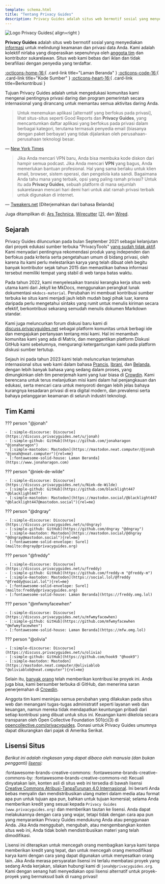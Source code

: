 ```yaml
---
template: schema.html
title: "Tentang Privacy Guides"
description: Privacy Guides adalah situs web bermotif sosial yang menyediakan informasi untuk melindungi keamanan dan privasi data Anda.
---
```


![Logo Privacy Guides](../assets/brand/png/square/pg-yellow.png){ align=right }

**Privacy Guides** adalah situs web bermotif sosial yang menyediakan [informasi](/kb) untuk melindungi keamanan dan privasi data Anda. Kami adalah kolektif nirlaba yang dioperasikan sepenuhnya oleh [anggota tim](https://discuss.privacyguides.net/g/team) dan kontributor sukarelawan. Situs web kami bebas dari iklan dan tidak berafiliasi dengan penyedia yang terdaftar.

[:octicons-home-16:](https://www.privacyguides.org/){ .card-link title="Laman Beranda" }
[:octicons-code-16:](https://github.com/privacyguides/privacyguides.org){ .card-link title="Kode Sumber" }
[:octicons-heart-16:](donate.md){ .card-link title=Berkontribusi }

Tujuan Privacy Guides adalah untuk mengedukasi komunitas kami mengenai pentingnya privasi daring dan program pemerintah secara internasional yang dirancang untuk memantau semua aktivitas daring Anda.

> Untuk menemukan aplikasi [alternatif yang berfokus pada privasi], lihat situs-situs seperti Good Reports dan **Privacy Guides**, yang mencantumkan daftar aplikasi yang berfokus pada privasi dalam berbagai kategori, terutama termasuk penyedia email (biasanya dengan paket berbayar) yang tidak dijalankan oleh perusahaan-perusahaan teknologi besar.

— [New York Times](https://www.nytimes.com/wirecutter/guides/online-security-social-media-privacy/)

> Jika Anda mencari VPN baru, Anda bisa membuka kode diskon dari hampir semua podcast. Jika Anda mencari **VPN** yang bagus, Anda memerlukan bantuan profesional. Hal yang sama berlaku untuk klien email, browser, sistem operasi, dan pengelola kata sandi. Bagaimana Anda tahu mana yang terbaik, opsi yang paling ramah privasi? Untuk itu ada **Privacy Guides**, sebuah platform di mana sejumlah sukarelawan mencari hari demi hari untuk alat ramah privasi terbaik untuk digunakan di internet.

— [Tweakers.net](https://tweakers.net/reviews/10568/op-zoek-naar-privacyvriendelijke-tools-niek-de-wilde-van-privacy-guides.html) [Diterjemahkan dari bahasa Belanda]

Juga ditampilkan di: [Ars Technica](https://arstechnica.com/gadgets/2022/02/is-firefox-ok/), [Wirecutter](https://www.nytimes.com/wirecutter/guides/practical-guide-to-securing-windows-pc/) [[2](https://www.nytimes.com/wirecutter/guides/practical-guide-to-securing-your-mac/)], dan [Wired](https://www.wired.com/story/firefox-mozilla-2022/).

## Sejarah

Privacy Guides diluncurkan pada bulan September 2021 sebagai kelanjutan dari proyek edukasi sumber terbuka "PrivacyTools" [yang sudah tidak aktif](privacytools.md). Kami menyadari pentingnya rekomendasi produk yang independen dan berfokus pada kriteria serta pengetahuan umum di bidang privasi, oleh karena itu kami perlu melestarikan karya yang telah dibuat oleh begitu banyak kontributor sejak tahun 2015 dan memastikan bahwa informasi tersebut memiliki tempat yang stabil di web tanpa batas waktu.

Pada tahun 2022, kami menyelesaikan transisi kerangka kerja situs web utama kami dari Jekyll ke MkDocs, menggunakan perangkat lunak dokumentasi `mkdocs-material`. Perubahan ini membuat kontribusi sumber terbuka ke situs kami menjadi jauh lebih mudah bagi pihak luar, karena daripada perlu mengetahui sintaks yang rumit untuk menulis kiriman secara efektif, berkontribusi sekarang semudah menulis dokumen Markdown standar.

Kami juga meluncurkan forum diskusi baru kami di [discuss.privacyguides.net](https://discuss.privacyguides.net/) sebagai platform komunitas untuk berbagi ide dan mengajukan pertanyaan tentang misi kami. Hal ini menambah komunitas kami yang ada di Matrix, dan menggantikan platform Diskusi GitHub kami sebelumnya, mengurangi ketergantungan kami pada platform diskusi sumber tertutup.

Sejauh ini pada tahun 2023 kami telah meluncurkan terjemahan internasional situs web kami dalam bahasa [Prancis](/fr/), [Ibrani](/he/), dan [Belanda](/nl/), dengan lebih banyak bahasa yang sedang dalam proses, yang dimungkinkan oleh tim penerjemah kami yang luar biasa di [Crowdin](https://crowdin.com/project/privacyguides). Kami berencana untuk terus melanjutkan misi kami dalam hal penjangkauan dan edukasi, serta mencari cara untuk menyoroti dengan lebih jelas bahaya kurangnya kesadaran privasi di era digital modern, dan prevalensi serta bahaya pelanggaran keamanan di seluruh industri teknologi.

## Tim Kami

??? person "@jonah"

    - [:simple-discourse: Discourse](https://discuss.privacyguides.net/u/jonah)
    - [:simple-github: GitHub](https://github.com/jonaharagon "@jonaharagon")
    - [:simple-mastodon: Mastodon](https://mastodon.neat.computer/@jonah "@jonah@neat.computer"){rel=me}
    - [:fontawesome-solid-house: Laman Beranda](https://www.jonaharagon.com)

??? person "@niek-de-wilde"

    - [:simple-discourse: Discourse](https://discuss.privacyguides.net/u/Niek-de-Wilde)
    - [:simple-github: GitHub](https://github.com/blacklight447 "@blacklight447")
    - [:simple-mastodon: Mastodon](https://mastodon.social/@blacklight447 "@blacklight447@mastodon.social"){rel=me}

??? person "@dngray"

    - [:simple-discourse: Discourse](https://discuss.privacyguides.net/u/dngray)
    - [:simple-github: GitHub](https://github.com/dngray "@dngray")
    - [:simple-mastodon: Mastodon](https://mastodon.social/@dngray "@dngray@mastodon.social"){rel=me}
    - [:fontawesome-solid-envelope: Surel](mailto:dngray@privacyguides.org)

??? person "@freddy"

    - [:simple-discourse: Discourse](https://discuss.privacyguides.net/u/freddy)
    - [:simple-github: GitHub](https://github.com/freddy-m "@freddy-m")
    - [:simple-mastodon: Mastodon](https://social.lol/@freddy "@freddy@social.lol"){rel=me}
    - [:fontawesome-solid-envelope: Surel](mailto:freddy@privacyguides.org)
    - [:fontawesome-solid-house: Laman Beranda](https://freddy.omg.lol)

??? person "@mfwmyfacewhen"

    - [:simple-discourse: Discourse](https://discuss.privacyguides.net/u/mfwmyfacewhen)
    - [:simple-github: GitHub](https://github.com/mfwmyfacewhen "@mfwmyfacewhen")
    - [:fontawesome-solid-house: Laman Beranda](https://mfw.omg.lol)

??? person "@olivia"

    - [:simple-discourse: Discourse](https://discuss.privacyguides.net/u/olivia)
    - [:simple-github: GitHub](https://github.com/hook9 "@hook9")
    - [:simple-mastodon: Mastodon](https://mastodon.neat.computer/@oliviablob "@oliviablob@neat.computer"){rel=me}

Selain itu, [banyak orang](https://github.com/privacyguides/privacyguides.org/graphs/contributors) telah memberikan kontribusi ke proyek ini. Anda juga bisa, kami bersumber terbuka di GitHub, dan menerima saran penerjemahan di [Crowdin](https://crowdin.com/project/privacyguides).

Anggota tim kami meninjau semua perubahan yang dilakukan pada situs web dan menangani tugas-tugas administratif seperti layanan web dan keuangan, namun mereka tidak mendapatkan keuntungan pribadi dari setiap kontribusi yang dibuat untuk situs ini. Keuangan kami dikelola secara transparan oleh Open Collective Foundation 501(c)(3) di [opencollective.com/privacyguides](https://opencollective.com/privacyguides). Donasi untuk Privacy Guides umumnya dapat dikurangkan dari pajak di Amerika Serikat.

## Lisensi Situs

*Berikut ini adalah ringkasan yang dapat dibaca oleh manusia (dan bukan pengganti) [lisensi](https://github.com/privacyguides/privacyguides.org/blob/main/LICENSE):*

:fontawesome-brands-creative-commons: :fontawesome-brands-creative-commons-by: :fontawesome-brands-creative-commons-nd: Kecuali dinyatakan lain, konten asli di situs web ini tersedia di bawah lisensi [Creative Commons Atribusi-TanpaTurunan 4.0 Internasional](https://github.com/privacyguides/privacyguides.org/blob/main/LICENSE). Ini berarti Anda bebas menyalin dan mendistribusikan ulang materi dalam media atau format apa pun untuk tujuan apa pun, bahkan untuk tujuan komersial; selama Anda memberikan kredit yang sesuai kepada `Privacy Guides (www.privacyguides.org)` dan memberikan tautan ke lisensi. Anda dapat melakukannya dengan cara yang wajar, tetapi tidak dengan cara apa pun yang menyarankan Privacy Guides mendukung Anda atau penggunaan Anda. Jika Anda menggubah, mengubah, atau mengembangkan konten situs web ini, Anda tidak boleh mendistribusikan materi yang telah dimodifikasi.

Lisensi ini diterapkan untuk mencegah orang membagikan karya kami tanpa memberikan kredit yang tepat, dan untuk mencegah orang memodifikasi karya kami dengan cara yang dapat digunakan untuk menyesatkan orang lain. Jika Anda merasa persyaratan lisensi ini terlalu membatasi proyek yang sedang Anda kerjakan, silakan hubungi kami di `jonah@privacyguides.org`. Kami dengan senang hati menyediakan opsi lisensi alternatif untuk proyek-proyek yang bermaksud baik di ruang privasi!
